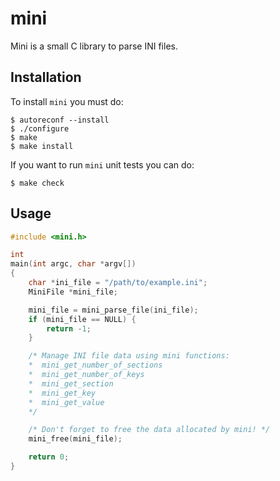 # mini

Mini is a small C library to parse INI files.

## Installation

To install `mini` you must do:

```shell
$ autoreconf --install
$ ./configure
$ make
$ make install
```

If you want to run `mini` unit tests you can do:

```shell
$ make check
```

## Usage

```c
#include <mini.h>

int
main(int argc, char *argv[])
{
    char *ini_file = "/path/to/example.ini";
    MiniFile *mini_file;

    mini_file = mini_parse_file(ini_file);
    if (mini_file == NULL) {
        return -1;
    }

    /* Manage INI file data using mini functions:
    *  mini_get_number_of_sections
    *  mini_get_number_of_keys
    *  mini_get_section
    *  mini_get_key
    *  mini_get_value
    */

    /* Don't forget to free the data allocated by mini! */
    mini_free(mini_file);

    return 0;
}
```
